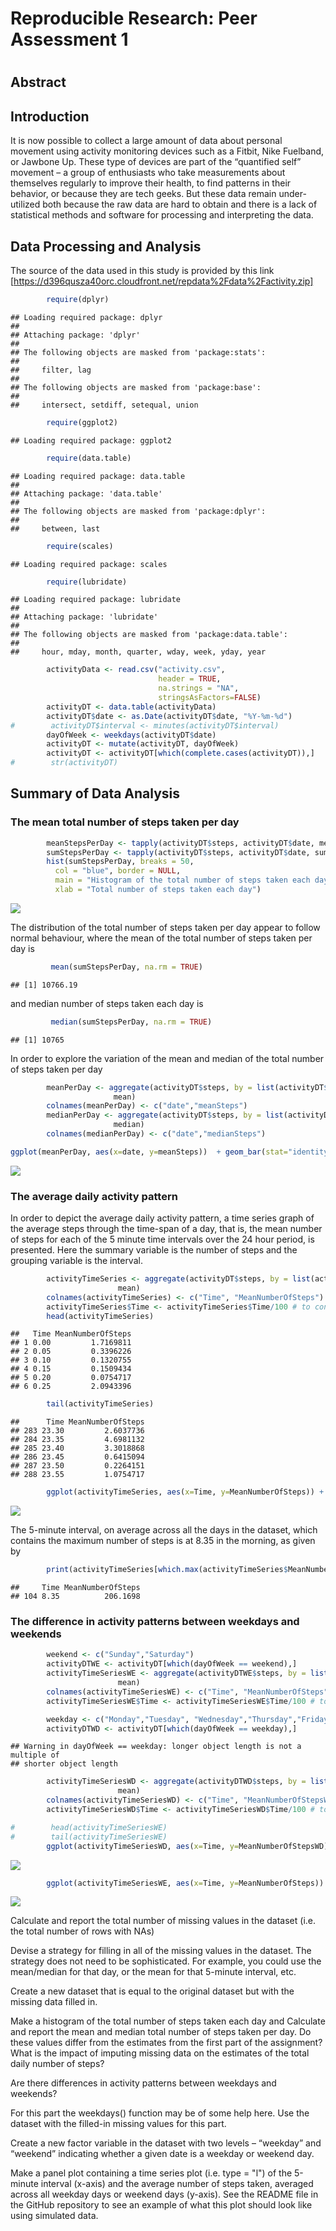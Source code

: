 # Reproducible Research: Peer Assessment 1

#

## Abstract

## Introduction

It is now possible to collect a large amount of data about personal movement using activity monitoring devices such as a Fitbit, Nike Fuelband, or Jawbone Up. These type of devices are part of the “quantified self” movement – a group of enthusiasts who take measurements about themselves regularly to improve their health, to find patterns in their behavior, or because they are tech geeks. But these data remain under-utilized both because the raw data are hard to obtain and there is a lack of statistical methods and software for processing and interpreting the data.

## Data Processing and Analysis

The source of the data used in this study is provided by this link 
[https://d396qusza40orc.cloudfront.net/repdata%2Fdata%2Factivity.zip]


```r
        require(dplyr)
```

```
## Loading required package: dplyr
## 
## Attaching package: 'dplyr'
## 
## The following objects are masked from 'package:stats':
## 
##     filter, lag
## 
## The following objects are masked from 'package:base':
## 
##     intersect, setdiff, setequal, union
```

```r
        require(ggplot2)
```

```
## Loading required package: ggplot2
```

```r
        require(data.table)
```

```
## Loading required package: data.table
## 
## Attaching package: 'data.table'
## 
## The following objects are masked from 'package:dplyr':
## 
##     between, last
```

```r
        require(scales)
```

```
## Loading required package: scales
```

```r
        require(lubridate)
```

```
## Loading required package: lubridate
## 
## Attaching package: 'lubridate'
## 
## The following objects are masked from 'package:data.table':
## 
##     hour, mday, month, quarter, wday, week, yday, year
```

```r
        activityData <- read.csv("activity.csv", 
                                 header = TRUE, 
                                 na.strings = "NA",
                                 stringsAsFactors=FALSE)
        activityDT <- data.table(activityData)
        activityDT$date <- as.Date(activityDT$date, "%Y-%m-%d") 
#        activityDT$interval <- minutes(activityDT$interval)
        dayOfWeek <- weekdays(activityDT$date)
        activityDT <- mutate(activityDT, dayOfWeek)
        activityDT <- activityDT[which(complete.cases(activityDT)),]
#        str(activityDT)
```


## Summary of Data Analysis

### The mean total number of steps taken per day


```r
        meanStepsPerDay <- tapply(activityDT$steps, activityDT$date, mean)
        sumStepsPerDay <- tapply(activityDT$steps, activityDT$date, sum)
        hist(sumStepsPerDay, breaks = 50,
          col = "blue", border = NULL,
          main = "Histogram of the total number of steps taken each day",
          xlab = "Total number of steps taken each day")
```

![](PA1_template_files/figure-html/unnamed-chunk-2-1.png) 

The distribution of the total number of steps taken per day appear to follow normal behaviour, where the mean of the total number of steps taken per day is 

```r
         mean(sumStepsPerDay, na.rm = TRUE)
```

```
## [1] 10766.19
```
and median number of steps taken each day is


```r
         median(sumStepsPerDay, na.rm = TRUE)
```

```
## [1] 10765
```

In order to explore the variation of the mean and median of the total number of steps taken per day


```r
        meanPerDay <- aggregate(activityDT$steps, by = list(activityDT$date), 
                       mean)
        colnames(meanPerDay) <- c("date","meanSteps")
        medianPerDay <- aggregate(activityDT$steps, by = list(activityDT$date), 
                       median)
        colnames(medianPerDay) <- c("date","medianSteps")

ggplot(meanPerDay, aes(x=date, y=meanSteps))  + geom_bar(stat="identity", fill="lightblue", colour="lightblue")
```

![](PA1_template_files/figure-html/unnamed-chunk-5-1.png) 


### The average daily activity pattern
In order to depict the average daily activity pattern, a time series graph of the average steps through the time-span of a day, that is, the mean number of steps for each of the 5 minute time intervals over the 24 hour period, is presented.
Here the summary variable is the number of steps and the grouping variable is the interval.


```r
        activityTimeSeries <- aggregate(activityDT$steps, by = list(activityDT$interval), 
                        mean)
        colnames(activityTimeSeries) <- c("Time", "MeanNumberOfSteps")
        activityTimeSeries$Time <- activityTimeSeries$Time/100 # to convert the time interval to hours
        head(activityTimeSeries)
```

```
##   Time MeanNumberOfSteps
## 1 0.00         1.7169811
## 2 0.05         0.3396226
## 3 0.10         0.1320755
## 4 0.15         0.1509434
## 5 0.20         0.0754717
## 6 0.25         2.0943396
```

```r
        tail(activityTimeSeries)
```

```
##      Time MeanNumberOfSteps
## 283 23.30         2.6037736
## 284 23.35         4.6981132
## 285 23.40         3.3018868
## 286 23.45         0.6415094
## 287 23.50         0.2264151
## 288 23.55         1.0754717
```

```r
        ggplot(activityTimeSeries, aes(x=Time, y=MeanNumberOfSteps)) + geom_line() + xlab("Time(Hours)") + ylab("Mean number of steps")
```

![](PA1_template_files/figure-html/unnamed-chunk-6-1.png) 


The 5-minute interval, on average across all the days in the dataset, which contains the maximum number of steps is at 8.35 in the morning, as given by

```r
        print(activityTimeSeries[which.max(activityTimeSeries$MeanNumberOfSteps),])
```

```
##     Time MeanNumberOfSteps
## 104 8.35          206.1698
```


### The difference in activity patterns between weekdays and weekends


```r
        weekend <- c("Sunday","Saturday")
        activityDTWE <- activityDT[which(dayOfWeek == weekend),]
        activityTimeSeriesWE <- aggregate(activityDTWE$steps, by = list(activityDTWE$interval), 
                        mean)
        colnames(activityTimeSeriesWE) <- c("Time", "MeanNumberOfSteps")
        activityTimeSeriesWE$Time <- activityTimeSeriesWE$Time/100 # to convert the time interval to hours

        weekday <- c("Monday","Tuesday", "Wednesday","Thursday","Friday")
        activityDTWD <- activityDT[which(dayOfWeek == weekday),]
```

```
## Warning in dayOfWeek == weekday: longer object length is not a multiple of
## shorter object length
```

```r
        activityTimeSeriesWD <- aggregate(activityDTWD$steps, by = list(activityDTWD$interval), 
                        mean)
        colnames(activityTimeSeriesWD) <- c("Time", "MeanNumberOfStepsWD")
        activityTimeSeriesWD$Time <- activityTimeSeriesWD$Time/100 # to convert the time interval to hours

#        head(activityTimeSeriesWE)
#        tail(activityTimeSeriesWE)
        ggplot(activityTimeSeriesWD, aes(x=Time, y=MeanNumberOfStepsWD)) + geom_line() + xlab("Time(Hours)") + ylab("Mean number of steps") 
```

![](PA1_template_files/figure-html/unnamed-chunk-8-1.png) 

```r
        ggplot(activityTimeSeriesWE, aes(x=Time, y=MeanNumberOfSteps)) + geom_line() + xlab("Time(Hours)") + ylab("Mean number of steps") 
```

![](PA1_template_files/figure-html/unnamed-chunk-8-2.png) 





Calculate and report the total number of missing values in the dataset (i.e. the total number of rows with NAs)

Devise a strategy for filling in all of the missing values in the dataset. The strategy does not need to be sophisticated. For example, you could use the mean/median for that day, or the mean for that 5-minute interval, etc.

Create a new dataset that is equal to the original dataset but with the missing data filled in.

Make a histogram of the total number of steps taken each day and Calculate and report the mean and median total number of steps taken per day. Do these values differ from the estimates from the first part of the assignment? What is the impact of imputing missing data on the estimates of the total daily number of steps?

Are there differences in activity patterns between weekdays and weekends?

For this part the weekdays() function may be of some help here. Use the dataset with the filled-in missing values for this part.

Create a new factor variable in the dataset with two levels – “weekday” and “weekend” indicating whether a given date is a weekday or weekend day.

Make a panel plot containing a time series plot (i.e. type = "l") of the 5-minute interval (x-axis) and the average number of steps taken, averaged across all weekday days or weekend days (y-axis). See the README file in the GitHub repository to see an example of what this plot should look like using simulated data.





